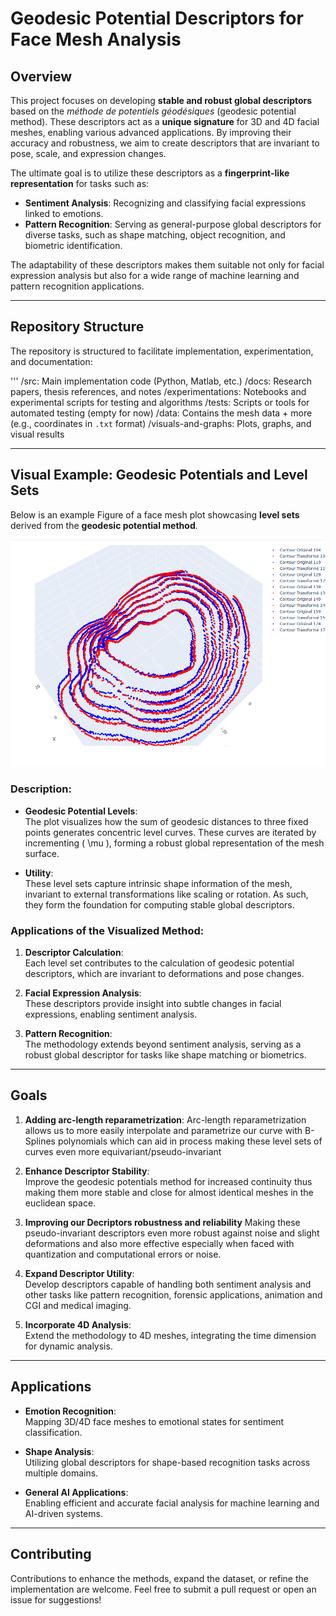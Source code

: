 # Geodesic Potential Descriptors for Face Mesh Analysis

## Overview

This project focuses on developing **stable and robust global descriptors** based on the _méthode de potentiels géodésiques_ (geodesic potential method). These descriptors act as a **unique signature** for 3D and 4D facial meshes, enabling various advanced applications. By improving their accuracy and robustness, we aim to create descriptors that are invariant to pose, scale, and expression changes.

The ultimate goal is to utilize these descriptors as a **fingerprint-like representation** for tasks such as:

- **Sentiment Analysis**: Recognizing and classifying facial expressions linked to emotions.
- **Pattern Recognition**: Serving as general-purpose global descriptors for diverse tasks, such as shape matching, object recognition, and biometric identification.

The adaptability of these descriptors makes them suitable not only for facial expression analysis but also for a wide range of machine learning and pattern recognition applications.

---

## Repository Structure

The repository is structured to facilitate implementation, experimentation, and documentation:

'''
/src:               Main implementation code (Python, Matlab, etc.)
/docs:              Research papers, thesis references, and notes
/experimentations:  Notebooks and experimental scripts for testing and algorithms
/tests:             Scripts or tools for automated testing (empty for now)
/data:              Contains the mesh data + more (e.g., coordinates in `.txt` format)
/visuals-and-graphs: Plots, graphs, and visual results



---

## Visual Example: Geodesic Potentials and Level Sets

Below is an example Figure of a face mesh plot showcasing **level sets** derived from the **geodesic potential method**.


![Level Sets of Geodesic Potentials](visuals-and-graphs/geodesicpotentials-level-set-view-2.png)



### Description:

- **Geodesic Potential Levels**:  
  The plot visualizes how the sum of geodesic distances to three fixed points generates concentric level curves. These curves are iterated by incrementing \( \mu \), forming a robust global representation of the mesh surface.

- **Utility**:  
  These level sets capture intrinsic shape information of the mesh, invariant to external transformations like scaling or rotation. As such, they form the foundation for computing stable global descriptors.

### Applications of the Visualized Method:

1. **Descriptor Calculation**:  
   Each level set contributes to the calculation of geodesic potential descriptors, which are invariant to deformations and pose changes.

2. **Facial Expression Analysis**:  
   These descriptors provide insight into subtle changes in facial expressions, enabling sentiment analysis.

3. **Pattern Recognition**:  
   The methodology extends beyond sentiment analysis, serving as a robust global descriptor for tasks like shape matching or biometrics.

---

## Goals

1. **Adding arc-length reparametrization**:
   Arc-length reparametrization allows us to more easily interpolate and parametrize our curve with B-Splines polynomials which can aid in process making these level sets of curves even more equivariant/pseudo-invariant
   
    
3. **Enhance Descriptor Stability**:  
   Improve the geodesic potentials method for increased continuity thus making them more stable and close for almost identical meshes in the euclidean space.

4. **Improving our Decriptors robustness and reliability**
   Making these pseudo-invariant descriptors even more robust against noise and slight deformations and also more effective especially when faced with quantization and computational errors or noise.


5. **Expand Descriptor Utility**:  
   Develop descriptors capable of handling both sentiment analysis and other tasks like pattern recognition, forensic applications, animation and CGI and medical imaging.

6. **Incorporate 4D Analysis**:  
   Extend the methodology to 4D meshes, integrating the time dimension for dynamic analysis.

---

## Applications

- **Emotion Recognition**:  
  Mapping 3D/4D face meshes to emotional states for sentiment classification.

- **Shape Analysis**:  
  Utilizing global descriptors for shape-based recognition tasks across multiple domains.

- **General AI Applications**:  
  Enabling efficient and accurate facial analysis for machine learning and AI-driven systems.

---

## Contributing

Contributions to enhance the methods, expand the dataset, or refine the implementation are welcome. Feel free to submit a pull request or open an issue for suggestions!
